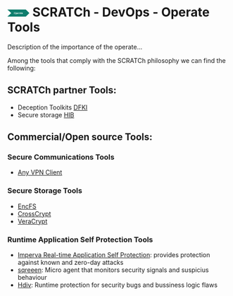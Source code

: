 # <img src="../../images/operate.png" alt ='operate'  width="10%" > SCRATCh - DevOps - Operate Tools


Description of the importance of the operate...


Among the tools that comply with the SCRATCh philosophy we can find the following:


## **SCRATCh partner Tools**:	
* Deception Toolkits [DFKI]
* Secure storage [HIB]


## **Commercial/Open source Tools**:

### Secure Communications Tools
* [Any VPN Client]

### Secure Storage Tools
* [EncFS]
* [CrossCrypt]
* [VeraCrypt]

### Runtime Application Self Protection Tools
* [Imperva Real-time Application Self Protection]: provides protection against known and zero-day attacks
* [sqreeen]: Micro agent that monitors security signals and suspicius behaviour
* [Hdiv]: Runtime protection for security bugs and bussiness logic flaws


[EncFS]: https://encfsmp.sourceforge.io/
[CrossCrypt]: https://www.openhub.net/p/9550
[VeraCrypt]: https://www.veracrypt.fr/en/Home.html
[HIB]: /Operate/HIB/README.md 
[DFKI]: /Operate/DFKI/README.md 
[Any VPN Client]: https://www.cisco.com/c/es_es/products/security/anyconnect-secure-mobility-client/index.html
[Imperva Real-time Application Self Protection]:  https://www.imperva.com/products/runtime-application-self-protection-rasp/
[sqreeen]: https://www.sqreen.com/
[Hdiv]: https://hdivsecurity.com/runtime-application-self-protection-rasp
